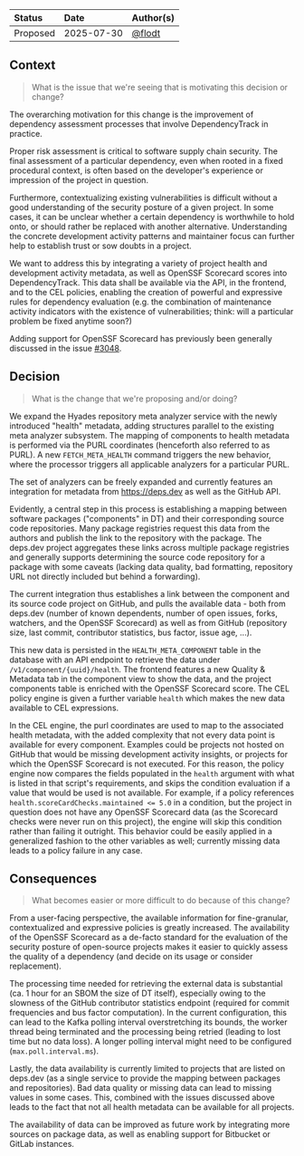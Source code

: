 | Status   | Date       | Author(s)                          |
| :------- | :--------- | :--------------------------------- |
| Proposed | 2025-07-30 | [@flodt](https://github.com/flodt) |

## Context

> What is the issue that we're seeing that is motivating this decision or change?

The overarching motivation for this change is the improvement of dependency assessment processes that involve DependencyTrack in practice.

Proper risk assessment is critical to software supply chain security. The final assessment of a particular dependency, even when rooted in a fixed procedural context, is often based on the developer's experience or impression of the project in question.

Furthermore, contextualizing existing vulnerabilities is difficult without a good understanding of the security posture of a given project. In some cases, it can be unclear whether a certain dependency is worthwhile to hold onto, or should rather be replaced with another alternative. Understanding the concrete development activity patterns and maintainer focus can further help to establish trust or sow doubts in a project.

We want to address this by integrating a variety of project health and development activity metadata, as well as OpenSSF Scorecard scores into DependencyTrack.
This data shall be available via the API, in the frontend, and to the CEL policies, enabling the creation of powerful and expressive rules for dependency evaluation (e.g. the combination of maintenance activity indicators with the existence of vulnerabilities; think: will a particular problem be fixed anytime soon?)

Adding support for OpenSSF Scorecard has previously been generally discussed in the issue [#3048](https://github.com/DependencyTrack/dependency-track/issues/3048).

## Decision

> What is the change that we're proposing and/or doing?

We expand the Hyades repository meta analyzer service with the newly introduced "health" metadata, adding structures parallel to the existing meta analyzer subsystem. The mapping of components to health metadata is performed via the PURL coordinates (henceforth also referred to as PURL).
A new `FETCH_META_HEALTH` command triggers the new behavior, where the processor triggers all applicable analyzers for a particular PURL.

The set of analyzers can be freely expanded and currently features an integration for metadata from https://deps.dev as well as the GitHub API.

Evidently, a central step in this process is establishing a mapping between software packages ("components" in DT) and their corresponding source code repositories. Many package registries request this data from the authors and publish the link to the repository with the package. The deps.dev project aggregates these links across multiple package registries and generally supports determining the source code repository for a package with some caveats (lacking data quality, bad formatting, repository URL not directly included but behind a forwarding).

The current integration thus establishes a link between the component and its source code project on GitHub, and pulls the available data - both from deps.dev (number of known dependents, number of open issues, forks, watchers, and the OpenSSF Scorecard) as well as from GitHub (repository size, last commit, contributor statistics, bus factor, issue age, ...).

This new data is persisted in the `HEALTH_META_COMPONENT` table in the database with an API endpoint to retrieve the data under `/v1/component/{uuid}/health`.
The frontend features a new Quality & Metadata tab in the component view to show the data, and the project components table is enriched with the OpenSSF Scorecard score.
The CEL policy engine is given a further variable `health` which makes the new data available to CEL expressions.

In the CEL engine, the purl coordinates are used to map to the associated health metadata, with the added complexity that not every data point is available for every component. Examples could be projects not hosted on GitHub that would be missing development activity insights, or projects for which the OpenSSF Scorecard is not executed.
For this reason, the policy engine now compares the fields populated in the `health` argument with what is listed in that script's requirements, and skips the condition evaluation if a value that would be used is not available. 
For example, if a policy references `health.scoreCardChecks.maintained <= 5.0` in a condition, but the project in question does not have any OpenSSF Scorecard data (as the Scorecard checks were never run on this project), the engine will skip this condition rather than failing it outright.
This behavior could be easily applied in a generalized fashion to the other variables as well; currently missing data leads to a policy failure in any case.

## Consequences

> What becomes easier or more difficult to do because of this change?

From a user-facing perspective, the available information for fine-granular, contextualized and expressive policies is greatly increased.
The availability of the OpenSSF Scorecard as a de-facto standard for the evaluation of the security posture of open-source projects makes it easier to quickly assess the quality of a dependency (and decide on its usage or consider replacement).

The processing time needed for retrieving the external data is substantial (ca. 1 hour for an SBOM the size of DT itself), especially owing to the slowness of the GitHub contributor statistics endpoint (required for commit frequencies and bus factor computation).
In the current configuration, this can lead to the Kafka polling interval overstretching its bounds, the worker thread being terminated and the processing being retried (leading to lost time but no data loss). A longer polling interval might need to be configured (`max.poll.interval.ms`).

Lastly, the data availability is currently limited to projects that are listed on deps.dev (as a single service to provide the mapping between packages and repositories). Bad data quality or missing data can lead to missing values in some cases.
This, combined with the issues discussed above leads to the fact that not all health metadata can be available for all projects.

The availability of data can be improved as future work by integrating more sources on package data, as well as enabling support for Bitbucket or GitLab instances.

